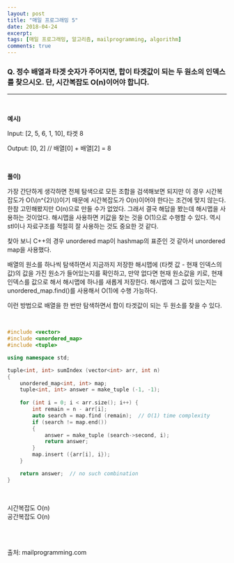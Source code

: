 ```yaml
---
layout: post
title: "매일 프로그래밍 5"
date: 2018-04-24
excerpt:
tags: [매일 프로그래밍, 알고리즘, mailprogramming, algorithm]
comments: true
---
```


### Q. 정수 배열과 타겟 숫자가 주어지면, 합이 타겟값이 되는 두 원소의 인덱스를 찾으시오. 단, 시간복잡도 O(n)이어야 합니다.
- - - 
<br/>


**예시)**

Input: [2, 5, 6, 1, 10], 타겟 8  

Output: [0, 2]  // 배열[0] + 배열[2] = 8

<br/>


**풀이)**

가장 간단하게 생각하면 전체 탐색으로 모든 조합을 검색해보면 되지만 이 경우 시간복잡도가 O(\\(n^{2}\\))이기 때문에 시간복잡도가 O(n)이어야 한다는 조건에 맞지 않는다. 한참 고민해봤지만 O(n)으로 만들 수가 없었다. 그래서 결국 해답을 봤는데 해시맵을 사용하는 것이었다. 해시맵을 사용하면 키값을 찾는 것을 O(1)으로 수행할 수 있다. 역시 stl이나 자료구조를 적절히 잘 사용하는 것도 중요한 것 같다.
  
찾아 보니 C++의 경우 unordered map이 hashmap의 표준인 것 같아서 unordered map을 사용했다.  

배열의 원소를 하나씩 탐색하면서 지금까지 저장한 해시맵에 (타켓 값 - 현재 인덱스의 값)의 값을 가진 원소가 들어있는지를 확인하고, 만약 없다면 현재 원소값을 키로, 현재 인덱스를 값으로 해서 해시맵에 하나를 새롭게 저장한다. 해시맵에 그 값이 있는지는 unordered_map.find()를 사용해서 O(1)에 수행 가능하다.  

이런 방법으로 배열을 한 번만 탐색하면서 합이 타겟값이 되는 두 원소를 찾을 수 있다.

<br/>

``` cpp
#include <vector>
#include <unordered_map>
#include <tuple>

using namespace std;

tuple<int, int> sumIndex (vector<int> arr, int n)
{
    unordered_map<int, int> map;
    tuple<int, int> answer = make_tuple (-1, -1);
        
    for (int i = 0; i < arr.size(); i++) {
        int remain = n - arr[i];
        auto search = map.find (remain);  // O(1) time complexity
        if (search != map.end())
        {
            answer = make_tuple (search->second, i);
            return answer;
        }
        map.insert ({arr[i], i});
    }

    return answer;  // no such combination
}
```

<br/>

시간복잡도 O(n)  
공간복잡도 O(n)


<br/>
<br/>

출처: mailprogramming.com

